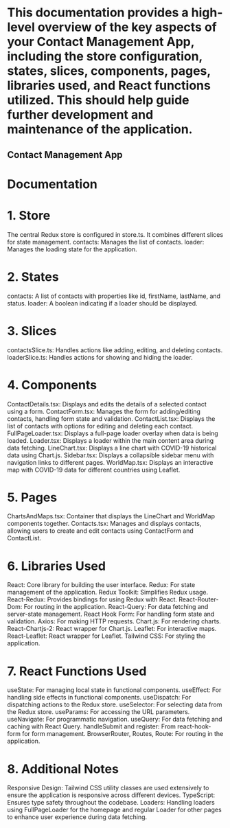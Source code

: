 # This documentation provides a high-level overview of the key aspects of your Contact Management App, including the store configuration, states, slices, components, pages, libraries used, and React functions utilized. This should help guide further development and maintenance of the application. 

## Contact Management App
# Documentation
# 1. Store
The central Redux store is configured in store.ts. It combines different slices for state management.
contacts: Manages the list of contacts.
loader: Manages the loading state for the application.

# 2. States
contacts: A list of contacts with properties like id, firstName, lastName, and status.
loader: A boolean indicating if a loader should be displayed.

# 3. Slices
contactsSlice.ts: Handles actions like adding, editing, and deleting contacts.
loaderSlice.ts: Handles actions for showing and hiding the loader.

# 4. Components
ContactDetails.tsx: Displays and edits the details of a selected contact using a form.
ContactForm.tsx: Manages the form for adding/editing contacts, handling form state and validation.
ContactList.tsx: Displays the list of contacts with options for editing and deleting each contact.
FullPageLoader.tsx: Displays a full-page loader overlay when data is being loaded.
Loader.tsx: Displays a loader within the main content area during data fetching.
LineChart.tsx: Displays a line chart with COVID-19 historical data using Chart.js.
Sidebar.tsx: Displays a collapsible sidebar menu with navigation links to different pages.
WorldMap.tsx: Displays an interactive map with COVID-19 data for different countries using Leaflet.

# 5. Pages
ChartsAndMaps.tsx: Container that displays the LineChart and WorldMap components together.
Contacts.tsx: Manages and displays contacts, allowing users to create and edit contacts using ContactForm and ContactList.

# 6. Libraries Used
React: Core library for building the user interface.
Redux: For state management of the application.
Redux Toolkit: Simplifies Redux usage.
React-Redux: Provides bindings for using Redux with React.
React-Router-Dom: For routing in the application.
React-Query: For data fetching and server-state management.
React Hook Form: For handling form state and validation.
Axios: For making HTTP requests.
Chart.js: For rendering charts.
React-Chartjs-2: React wrapper for Chart.js.
Leaflet: For interactive maps.
React-Leaflet: React wrapper for Leaflet.
Tailwind CSS: For styling the application.

# 7. React Functions Used
useState: For managing local state in functional components.
useEffect: For handling side effects in functional components.
useDispatch: For dispatching actions to the Redux store.
useSelector: For selecting data from the Redux store.
useParams: For accessing the URL parameters.
useNavigate: For programmatic navigation.
useQuery: For data fetching and caching with React Query.
handleSubmit and register: From react-hook-form for form management.
BrowserRouter, Routes, Route: For routing in the application.

# 8. Additional Notes
Responsive Design: Tailwind CSS utility classes are used extensively to ensure the application is responsive across different devices.
TypeScript: Ensures type safety throughout the codebase.
Loaders: Handling loaders using FullPageLoader for the homepage and regular Loader for other pages to enhance user experience during data fetching.